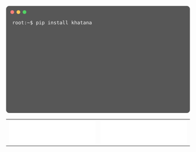 <picture>
  <img src="https://github.com/WaqarKhatana220/WaqarKhatana220/blob/main/animation.svg" alt="Animation SVG">
</picture>
<style>
  table#buttons-table td {
    border: none;
  }
</style>
<table id="buttons-table">
  <tr>
    <td style="border: none;">
      <a href="https://www.w3schools.com/tags/tag_a.asp">
        <img src="https://github.com/WaqarKhatana220/WaqarKhatana220/blob/main/resume.svg" alt="Resume SVG">
      </a>
    </td>
    <td style="border: none;">
      <a href="https://www.w3schools.com/tags/tag_a.asp">
        <img src="https://github.com/WaqarKhatana220/WaqarKhatana220/blob/main/resume.svg" alt="Resume SVG">
      </a>
    </td>
  </tr>
</table>
